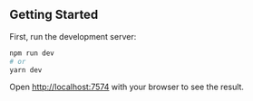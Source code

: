 ## Getting Started

First, run the development server:

```bash
npm run dev
# or
yarn dev
```

Open [http://localhost:7574](http://localhost:7574) with your browser to see the result.
